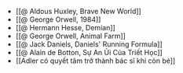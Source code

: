 - [[@ Aldous Huxley, Brave New World]]
- [[@ George Orwell, 1984]]
- [[@ Hermann Hesse, Demian]]
- [[@ George Orwell, Animal Farm]]
- [[@ Jack Daniels, Daniels' Running Formula]]
- [[@ Alain de Botton, Sự An Ủi Của Triết Học]]
- [[Adler có quyết tâm trở thành bác sĩ khi còn bé]]
